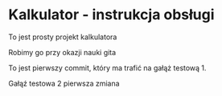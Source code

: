# Kalkulator - instrukcja obsługi

To jest prosty projekt kalkulatora

Robimy go przy okazji nauki gita

To jest pierwszy commit, który ma trafić na gałąż testową 1.

Gałąź testowa 2 pierwsza zmiana